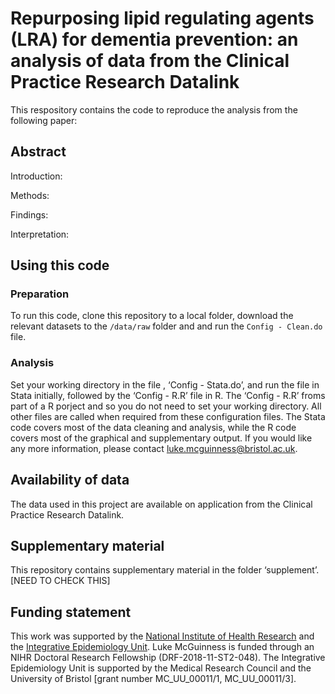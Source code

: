 # Repurposing lipid regulating agents (LRA) for dementia prevention: an analysis of data from the Clinical Practice Research Datalink

This respository contains the code to reproduce the analysis from the following paper:
 
## Abstract

Introduction: 

Methods: 

Findings: 

Interpretation: 

## Using this code

### Preparation
To run this code, clone this repository to a local folder, download the relevant datasets to the `/data/raw` folder and and run the `Config - Clean.do` file.

### Analysis
Set your working directory in the file , ‘Config - Stata.do’, and run the file in Stata initially, followed by the ‘Config - R.R’ file in R. The ‘Config - R.R’ froms part of a R porject and so you do not need to set your working directory. All other files are called when required from these configuration files. The Stata code covers most of the data cleaning and analysis, while the R code covers most of the graphical and supplementary output. If you would like any more information, please contact luke.mcguinness@bristol.ac.uk. 

## Availability of data

The data used in this project are available on application from the Clinical Practice Research Datalink.

## Supplementary material

This repository contains supplementary material in the folder ‘supplement’. [NEED TO CHECK THIS]

## Funding statement

This work was supported by the [National Institute of Health Research](https://www.nihr.ac.uk/) and the [Integrative Epidemiology Unit](http://www.bristol.ac.uk/integrative-epidemiology/). Luke McGuinness is funded through an NIHR Doctoral Research Fellowship (DRF-2018-11-ST2-048). The Integrative Epidemiology Unit is supported by the Medical Research Council and the University of Bristol [grant number MC_UU_00011/1, MC_UU_00011/3]. 
